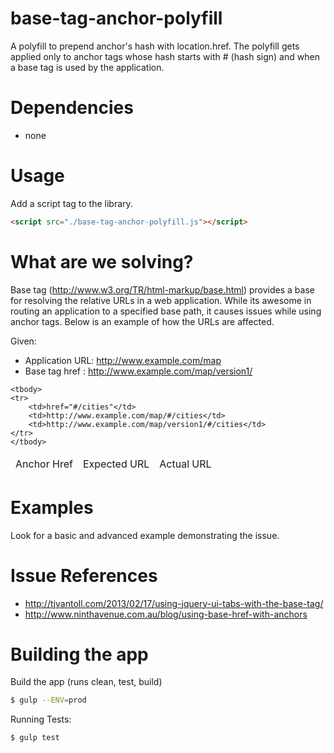 # base-tag-anchor-polyfill

A polyfill to prepend anchor's hash with location.href. The polyfill gets applied only to anchor tags whose hash starts
with # (hash sign) and when a base tag is used by the application.


# Dependencies

- none

# Usage

Add a script tag to the library.

```html
<script src="./base-tag-anchor-polyfill.js"></script>
```

# What are we solving?

Base tag (http://www.w3.org/TR/html-markup/base.html) provides a base for resolving the relative URLs in a web application.
While its awesome in routing an application to a specified base path, it causes issues while using anchor tags. Below is an example
of how the URLs are affected.

Given:

-   Application URL: http://www.example.com/map
-   Base tag href : http://www.example.com/map/version1/

<table>
    <thead>
    <tr>
        <td>Anchor Href</td>
        <td>Expected URL</td>
        <td>Actual URL</td>
    </tr>
    </thead>


    <tbody>
    <tr>
        <td>href="#/cities"</td>
        <td>http://www.example.com/map/#/cities</td>
        <td>http://www.example.com/map/version1/#/cities</td>
    </tr>
    </tbody>

</table>

# Examples

Look for a basic and advanced example demonstrating the issue.

# Issue References

-   http://tjvantoll.com/2013/02/17/using-jquery-ui-tabs-with-the-base-tag/
-   http://www.ninthavenue.com.au/blog/using-base-href-with-anchors


# Building the app

Build the app (runs clean, test, build)

```sh
$ gulp --ENV=prod
```

Running Tests:

```sh
$ gulp test
```

